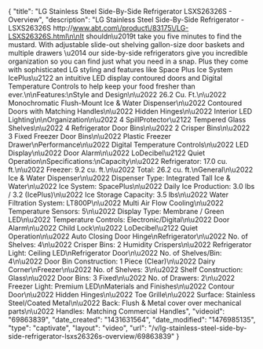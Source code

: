{
    "title": "LG Stainless Steel Side-By-Side Refrigerator LSXS26326S - Overview",
    "description": "LG Stainless Steel Side-By-Side Refrigerator - LSXS26326S http:\/\/www.abt.com\/product\/83175\/LG-LSXS26326S.html\n\nIt shouldn\u2019t take you five minutes to find the mustard. With adjustable slide-out shelving gallon-size door baskets and multiple drawers \u2014 our side-by-side refrigerators give you incredible organization so you can find just what you need in a snap. Plus they come with sophisticated LG styling and features like Space Plus Ice System IcePlus\u2122 an intuitive LED display contoured doors and Digital Temperature Controls to help keep your food fresher than ever.\n\nFeatures:\nStyle and Design\n\u2022 26.2 Cu. Ft.\n\u2022 Monochromatic Flush-Mount Ice & Water Dispenser\n\u2022 Contoured Doors with Matching Handles\n\u2022 Hidden Hinges\n\u2022 Interior LED Lighting\n\nOrganization\n\u2022 4 SpillProtector\u2122 Tempered Glass Shelves\n\u2022 4 Refrigerator Door Bins\n\u2022 2 Crisper Bins\n\u2022 3 Fixed Freezer Door Bins\n\u2022 Plastic Freezer Drawer\nPerformance\n\u2022 Digital Temperature Controls\n\u2022 LED Display\n\u2022 Door Alarm\n\u2022 LoDecibel\u2122 Quiet Operation\nSpecifications:\nCapacity\n\u2022 Refrigerator: 17.0 cu. ft.\n\u2022 Freezer: 9.2 cu. ft.\n\u2022 Total: 26.2 cu. ft.\nGeneral\n\u2022 Ice & Water Dispenser\n\u2022 Dispenser Type: Integrated Tall Ice & Water\n\u2022 Ice System: SpacePlus\n\u2022 Daily Ice Production: 3.0 lbs \/ 3.2 (IcePlus)\n\u2022 Ice Storage Capacity: 3.5 lbs\n\u2022 Water Filtration System: LT800P\n\u2022 Multi Air Flow Cooling\n\u2022 Temperature Sensors: 5\n\u2022 Display Type: Membrane \/ Green LED\n\u2022 Temperature Controls: Electronic\/Digital\n\u2022 Door Alarm\n\u2022 Child Lock\n\u2022 LoDecibel\u2122 Quiet Operation\n\u2022 Auto Closing Door Hinge\nRefrigerator\n\u2022 No. of Shelves: 4\n\u2022 Crisper Bins: 2 Humidity Crispers\n\u2022 Refrigerator Light: Ceiling LED\nRefrigerator Door\n\u2022 No. of Shelves\/Bin: 4\n\u2022 Door Bin Construction: 1 Piece (Clear)\n\u2022 Dairy Corner\nFreezer\n\u2022 No. of Shelves: 3\n\u2022 Shelf Construction: Glass\n\u2022 Door Bins: 3 Fixed\n\u2022 No. of Drawers: 2\n\u2022 Freezer Light: Premium LED\nMaterials and Finishes\n\u2022 Contour Door\n\u2022 Hidden Hinges\n\u2022 Toe Grille\n\u2022 Surface: Stainless Steel\/Coated Metal\n\u2022 Back: Flush & Metal cover over mechanical parts\n\u2022 Handles: Matching Commercial Handles",
    "videoid": "69863839",
    "date_created": "1431631564",
    "date_modified": "1476985135",
    "type": "captivate",
    "layout": "video",
    "url": "\/v\/lg-stainless-steel-side-by-side-refrigerator-lsxs26326s-overview\/69863839"
}